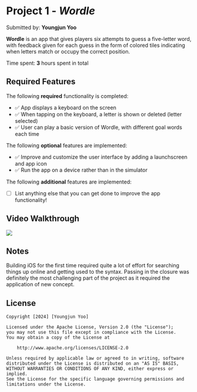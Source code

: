 # Project 1 - *Wordle*

Submitted by: **Youngjun Yoo**

**Wordle** is an app that gives players six attempts to guess a five-letter word, with feedback given for each guess in the form of colored tiles indicating when letters match or occupy the correct position. 

Time spent: **3** hours spent in total

## Required Features

The following **required** functionality is completed:

- ✅ App displays a keyboard on the screen
- ✅ When tapping on the keyboard, a letter is shown or deleted (letter selected)
- ✅ User can play a basic version of Wordle, with different goal words each time

The following **optional** features are implemented:

- ✅ Improve and customize the user interface by adding a launchscreen and app icon
- ✅ Run the app on a device rather than in the simulator

The following **additional** features are implemented:

- [ ] List anything else that you can get done to improve the app functionality!

## Video Walkthrough

<div>
    <a href="https://www.loom.com/share/2471b2409385481899e70c7b5a7147f4">
      <img style="max-width:300px;" src="https://cdn.loom.com/sessions/thumbnails/2471b2409385481899e70c7b5a7147f4-1708960361749-with-play.gif">
    </a>
</div>

## Notes

Building iOS for the first time required quite a lot of effort for searching things up online and getting used to the syntax.
Passing in the closure was definitely the most challenging part of the project as it required the application of new concept.

## License

    Copyright [2024] [Youngjun Yoo]

    Licensed under the Apache License, Version 2.0 (the "License");
    you may not use this file except in compliance with the License.
    You may obtain a copy of the License at

        http://www.apache.org/licenses/LICENSE-2.0

    Unless required by applicable law or agreed to in writing, software
    distributed under the License is distributed on an "AS IS" BASIS,
    WITHOUT WARRANTIES OR CONDITIONS OF ANY KIND, either express or implied.
    See the License for the specific language governing permissions and
    limitations under the License.
